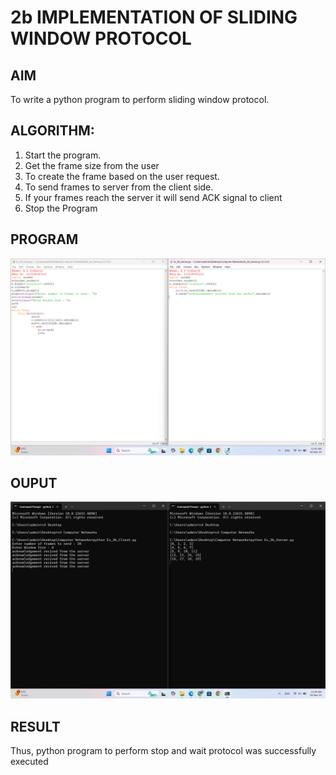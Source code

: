 # 2b IMPLEMENTATION OF SLIDING WINDOW PROTOCOL
## AIM

To write a python program to perform sliding window protocol.

## ALGORITHM:

1. Start the program.
2. Get the frame size from the user
3. To create the frame based on the user request.
4. To send frames to server from the client side.
5. If your frames reach the server it will send ACK signal to client
6. Stop the Program
   
## PROGRAM

![image](https://github.com/Ashera2004/2b_SLIDING_WINDOW_PROTOCOL/blob/main/Ex_2b_Python%20Code.png)

## OUPUT

![image](https://github.com/Ashera2004/2b_SLIDING_WINDOW_PROTOCOL/blob/main/Ex_2b_Command%20Prompt.png)

## RESULT

Thus, python program to perform stop and wait protocol was successfully executed
